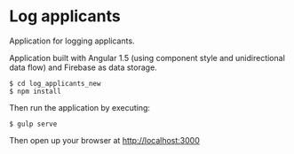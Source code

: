 # Log applicants

Application for logging applicants.

Application built with Angular 1.5 (using component style and unidirectional data flow) and Firebase as data storage.

```
$ cd log_applicants_new
$ npm install
```

Then run the application by executing:

```
$ gulp serve
```

Then open up your browser at [http://localhost:3000](http://localhost:3000)
